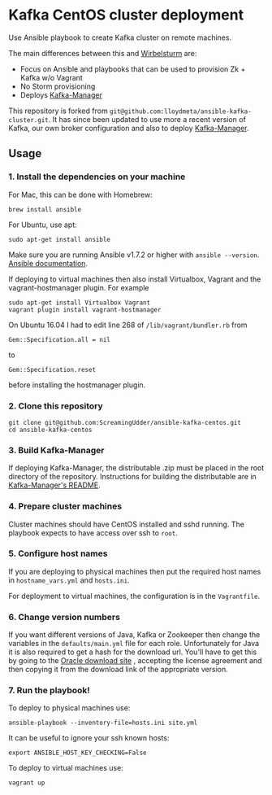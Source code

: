 # Kafka CentOS cluster deployment

Use Ansible playbook to create Kafka cluster on remote machines.

The main differences between this and [Wirbelsturm](https://github.com/miguno/wirbelsturm) are:

- Focus on Ansible and playbooks that can be used to provision Zk + Kafka w/o Vagrant
- No Storm provisioning
- Deploys [Kafka-Manager](https://github.com/yahoo/kafka-manager)

This repository is forked from `git@github.com:lloydmeta/ansible-kafka-cluster.git`. It has since been updated to use more a recent version of Kafka, our own broker configuration and also to deploy [Kafka-Manager](https://github.com/yahoo/kafka-manager).

## Usage

### 1. Install the dependencies on your machine

For Mac, this can be done with Homebrew:
```
brew install ansible
```

For Ubuntu, use apt:
```
sudo apt-get install ansible
```

Make sure you are running Ansible v1.7.2 or higher with `ansible --version`.
[Ansible documentation](http://docs.ansible.com/intro_installation.html).

If deploying to virtual machines then also install Virtualbox, Vagrant and the vagrant-hostmanager plugin. For example
```
sudo apt-get install Virtualbox Vagrant
vagrant plugin install vagrant-hostmanager
```
On Ubuntu 16.04 I had to edit line 268 of `/lib/vagrant/bundler.rb` from
```
Gem::Specification.all = nil
```
to
```
Gem::Specification.reset
```
before installing the hostmanager plugin.

### 2. Clone this repository

```
git clone git@github.com:ScreamingUdder/ansible-kafka-centos.git
cd ansible-kafka-centos
```

### 3. Build Kafka-Manager

If deploying Kafka-Manager, the distributable .zip must be placed in the root directory of the repository.
Instructions for building the distributable are in [Kafka-Manager's README](https://github.com/yahoo/kafka-manager).

### 4. Prepare cluster machines

Cluster machines should have CentOS installed and sshd running. The playbook expects to have access over ssh to `root`.

### 5. Configure host names

If you are deploying to physical machines then put the required host names in `hostname_vars.yml` and `hosts.ini`.

For deployment to virtual machines, the configuration is in the `Vagrantfile`.

### 6. Change version numbers

If you want different versions of Java, Kafka or Zookeeper then change the variables in the `defaults/main.yml` file for each role. Unfortunately for Java it is also required to get a hash for the download url. You'll have to get this by going to the [Oracle download site](http://www.oracle.com/technetwork/pt/java/javase/downloads/jdk8-downloads-2133151.html) , accepting the license agreement and then copying it from the download link of the appropriate version.

### 7. Run the playbook!

To deploy to physical machines use:
```
ansible-playbook --inventory-file=hosts.ini site.yml
```
It can be useful to ignore your ssh known hosts:
```
export ANSIBLE_HOST_KEY_CHECKING=False
```

To deploy to virtual machines use:
```
vagrant up
```

